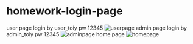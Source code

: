 # homework-login-page
user page 
login by user_toiy
      pw 12345
![userpage](https://user-images.githubusercontent.com/105680452/203999394-7c210cd7-ade5-47d5-8189-340a8f49c654.png)
admin page
login by admin_toiy
      pw 12345
![adminpage](https://user-images.githubusercontent.com/105680452/203999490-88a39644-05cb-4938-8b27-caec53b951d9.png)
home page
![homepage](https://user-images.githubusercontent.com/105680452/203999508-34a793fe-5e55-4fbb-b6eb-a0a915792590.png)

